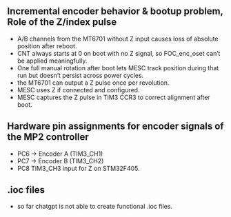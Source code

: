 ## Incremental encoder behavior & bootup problem, Role of the Z/index pulse
- A/B channels from the MT6701 without Z input causes loss of absolute position after reboot.
- CNT always starts at 0 on boot with no Z signal, so FOC_enc_oset can’t be applied meaningfully.
- One full manual rotation after boot lets MESC track position during that run but doesn’t persist across power cycles.
- the MT6701 can output a Z pulse once per revolution.
- MESC uses Z if connected and configured.
- MESC captures the Z pulse in TIM3 CCR3 to correct alignment after boot.

## Hardware pin assignments for encoder signals of the MP2 controller
- PC6 → Encoder A (TIM3_CH1)
- PC7 → Encoder B (TIM3_CH2)
- PC8 TIM3_CH3 input for Z on STM32F405.

## .ioc files
- so far chatgpt is not able to create functional .ioc files. 

